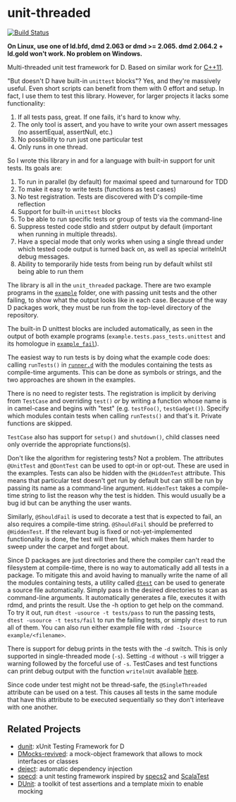 unit-threaded
=============
[![Build Status](https://travis-ci.org/atilaneves/unit-threaded.png?branch=master)](https://travis-ci.org/atilaneves/unit-threaded)

**On Linux, use one of ld.bfd, dmd 2.063 or dmd >= 2.065. dmd 2.064.2 + ld.gold won't work. No problem on Windows.**

Multi-threaded unit test framework for D. Based on similar work for
[C++11](https://bitbucket.org/atilaneves/unit-thread).

"But doesn't D have built-in `unittest` blocks"? Yes, and they're
massively useful. Even short scripts can benefit from them with 0
effort and setup. In fact, I use them to test this library. However,
for larger projects it lacks some functionality:

1. If all tests pass, great. If one fails, it's hard to know why.
2. The only tool is assert, and you have to write your own assert
   messages (no assertEqual, assertNull, etc.)
3. No possibility to run just one particular test
4. Only runs in one thread.

So I wrote this library in and for a language with built-in support
for unit tests. Its goals are:

1. To run in parallel (by default) for maximal speed and turnaround
for TDD
2. To make it easy to write tests (functions as test cases)
3. No test registration. Tests are discovered with D's compile-time
reflection
4. Support for built-in `unittest` blocks
5. To be able to run specific tests or group of tests via
the command-line
6. Suppress tested code stdio and stderr output by default (important
when running in multiple threads).
7. Have a special mode that only works when using a single thread
under which tested code output is turned back on, as well as special
writelnUt debug messages.
8. Ability to temporarily hide tests from being run by default whilst
stil being able to run them

The library is all in the `unit_threaded` package. There are two
example programs in the [`example`](example/) folder, one with passing
unit tests and the other failing, to show what the output looks like
in each case. Because of the way D packages work, they must be run
from the top-level directory of the repository.

The built-in D unittest blocks are included automatically, as seen in
the output of both example programs
(`example.tests.pass_tests.unittest` and its homologue in
[`example_fail`](example/example_fail)).

The easiest way to run tests is by doing what the example code does:
calling `runTests()` in [`runner.d`](unit_threaded/runner.d) with
the modules containing the tests as compile-time arguments. This can
be done as symbols or strings, and the two approaches are shown in
the examples.

There is no need to register tests. The registration is implicit by
deriving from `TestCase` and overriding `test()` *or* by writing a
function whose name is in camel-case and begins with "test"
(e.g. `testFoo()`, `testGadget()`).  Specify which modules contain
tests when calling `runTests()` and that's it. Private functions
are skipped.

`TestCase` also has support for `setup()` and `shutdown()`, child
classes need only override the appropriate functions(s).

Don't like the algorithm for registering tests? Not a problem. The
attributes `@UnitTest` and `@DontTest` can be used to opt-in or
opt-out. These are used in the examples.
Tests can also be hidden with the `@HiddenTest` attribute. This means
that particular test doesn't get run by default but can still be run
by passing its name as a command-line argument. `HiddenTest` takes
a compile-time string to list the reason why the test is hidden. This
would usually be a bug id but can be anything the user wants.

Similarly, `@ShouldFail` is used to decorate a test that is
expected to fail, an also requires a compile-time string.
`@ShouldFail` should be preferred to `@HiddenTest`. If the
relevant bug is fixed or not-yet-implemented functionality is done,
the test will then fail, which makes them harder to sweep
under the carpet and forget about.

Since D packages are just directories and there the compiler can't
read the filesystem at compile-time, there is no way to automatically
add all tests in a package.  To mitigate this and avoid having to
manually write the name of all the modules containing tests, a utility
called [`dtest`](https://github.com/atilaneves/dtest) can be used to
generate a source file automatically. Simply pass in the desired
directories to scan as command-line arguments. It automatically
generates a file, executes it with rdmd, and prints the result.
Use the -h option to get help on the command. To try it out,
run `dtest -usource -t tests/pass` to run the passing tests,
`dtest -usource -t tests/fail` to run the failing tests,
or simply `dtest` to run all of them. You can also run
either example file with `rdmd -Isource example/<filename>`.

There is support for debug prints in the tests with the `-d` switch.
This is only supported in single-threaded mode (`-s`). Setting `-d`
without `-s` will trigger a warning followed by the forceful use of
`-s`.  TestCases and test functions can print debug output with the
function `writelnUt` available [here](source/unit_threaded/io.d).

Since code under test might not be thread-safe, the `@SingleThreaded`
attribute can be used on a test. This causes all tests in the same
module that have this attribute to be executed sequentially so they
don't interleave with one another.

Related Projects
----------------
- [dunit](https://github.com/linkrope/dunit):
  xUnit Testing Framework for D
- [DMocks-revived](https://github.com/QAston/DMocks-revived):
  a mock-object framework that allows to mock interfaces or classes
- [deject](https://github.com/bgertzfield/deject): automatic dependency injection
- [specd](https://github.com/jostly/specd):
  a unit testing framework inspired by [specs2](http://etorreborre.github.io/specs2/) and [ScalaTest](http://www.scalatest.org)
- [DUnit](https://github.com/kalekold/dunit):
  a toolkit of test assertions and a template mixin to enable mocking
